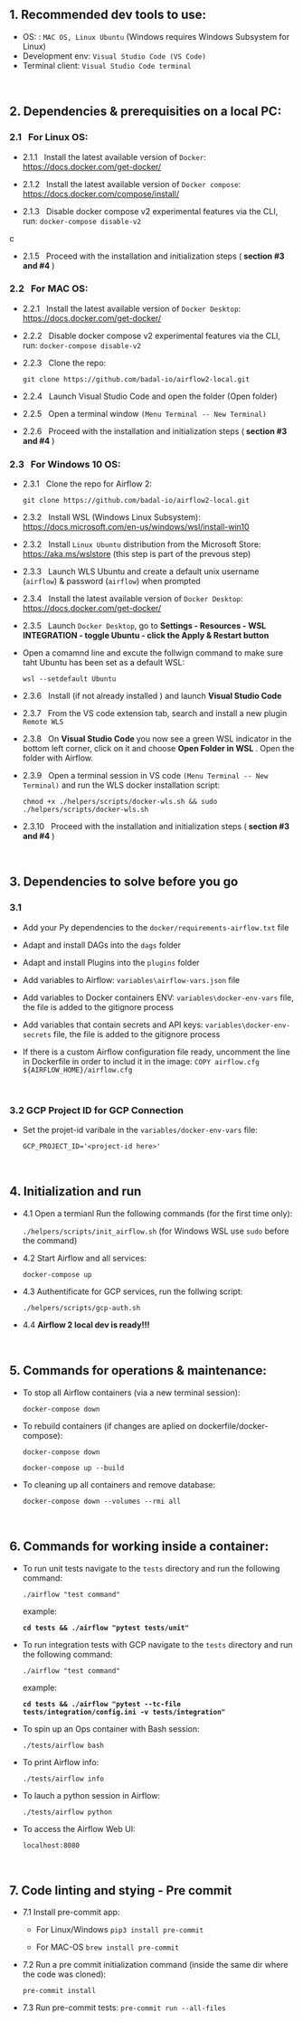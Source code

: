 
## 1. Recommended dev tools to use:

- OS: : `MAC OS, Linux Ubuntu` (Windows requires Windows Subsystem for Linux)
- Development env: `Visual Studio Code (VS Code)`
- Terminal client: `Visual Studio Code terminal`

<br/>

## 2. Dependencies & prerequisities on a local PC:
### 2.1 &nbsp; For Linux OS:

  - 2.1.1 &nbsp; Install the latest available version of `Docker`: https://docs.docker.com/get-docker/

  - 2.1.2 &nbsp; Install the latest available version of `Docker compose`: https://docs.docker.com/compose/install/

  - 2.1.3 &nbsp; Disable docker compose v2 experimental features via the CLI, run: `docker-compose disable-v2`

c

  - 2.1.5 &nbsp; Proceed with the installation and initialization steps (<strong> section #3 and #4 </strong>)

### 2.2 &nbsp; For MAC OS:

  - 2.2.1 &nbsp; Install the latest available version of `Docker Desktop`: https://docs.docker.com/get-docker/

  - 2.2.2 &nbsp; Disable docker compose v2 experimental features via the CLI, run: `docker-compose disable-v2`

  - 2.2.3 &nbsp; Clone the repo:

       `git clone https://github.com/badal-io/airflow2-local.git`

  - 2.2.4 &nbsp; Launch Visual Studio Code and open the folder (Open folder)

  - 2.2.5 &nbsp; Open a terminal window `(Menu Terminal -- New Terminal)`

  - 2.2.6 &nbsp; Proceed with the installation and initialization steps (<strong> section #3 and #4 </strong>)

### 2.3 &nbsp; For Windows 10 OS:

  - 2.3.1 &nbsp; Clone the repo for Airflow 2:

       `git clone https://github.com/badal-io/airflow2-local.git`

  - 2.3.2 &nbsp; Install WSL (Windows Linux Subsystem): https://docs.microsoft.com/en-us/windows/wsl/install-win10

  - 2.3.2 &nbsp; Install `Linux Ubuntu` distribution from the Microsoft Store: https://aka.ms/wslstore (this step is part of the prevous step)

  - 2.3.3 &nbsp; Launch WLS Ubuntu and create a default unix username (`airflow`) & password (`airflow`) when prompted

  - 2.3.4 &nbsp; Install the latest available version of `Docker Desktop`: https://docs.docker.com/get-docker/

  - 2.3.5 &nbsp; Launch `Docker Desktop`, go to <strong> Settings - Resources - WSL INTEGRATION - toggle Ubuntu - click the Apply & Restart button  </strong>

  - Open a comamnd line and excute the follwign command to make sure taht Ubuntu has been set as a default WSL:

       `wsl --setdefault Ubuntu`

  - 2.3.6 &nbsp; Install (if not already installed ) and launch <strong> Visual Studio Code </strong>

  - 2.3.7 &nbsp; From the VS code extension tab, search and install a new plugin `Remote WLS`

  - 2.3.8 &nbsp; On  <strong> Visual Studio Code </strong> you now see a green WSL indicator in the bottom left corner, click on it and choose <strong> Open Folder in WSL </strong>. Open the folder with Airflow.

  - 2.3.9 &nbsp; Open a terminal session in VS code `(Menu Terminal -- New Terminal)` and run the WLS docker installation script:

       `chmod +x ./helpers/scripts/docker-wls.sh && sudo ./helpers/scripts/docker-wls.sh`

  - 2.3.10 &nbsp; Proceed with the installation and initialization steps (<strong> section #3 and #4 </strong>)

<br/>

## 3. Dependencies to solve before you go
   ### 3.1

  - Add your Py dependencies to the `docker/requirements-airflow.txt` file

  - Adapt and install DAGs into the `dags` folder

  - Adapt and install Plugins into the `plugins` folder

  - Add variables to Airflow: `variables\airflow-vars.json` file

  - Add variables to Docker containers ENV: `variables\docker-env-vars` file, the file is added to the gitignore process

  - Add variables that contain secrets and API keys: `variables\docker-env-secrets` file, the file is added to the gitignore process

  - If there is a custom Airflow configuration file ready, uncomment the line in Dockerfile in order to includ it in the image: `COPY airflow.cfg ${AIRFLOW_HOME}/airflow.cfg`

<br/>

### 3.2 GCP Project ID for GCP Connection

  - Set the projet-id varibale in the `variables/docker-env-vars` file:

     `GCP_PROJECT_ID='<project-id here>'`

<br/>

## 4. Initialization and run

  - 4.1 Open a termianl Run the following commands (for the first time only):

      `./helpers/scripts/init_airflow.sh`   (for Windows WSL use `sudo` before the command)

  - 4.2 Start Airflow and all services:

      `docker-compose up`

  - 4.3 Authentificate for GCP services, run the follwing script:

      `./helpers/scripts/gcp-auth.sh`

  - 4.4  <strong> Airflow 2 local dev is ready!!! </strong>

<br/>

## 5. Commands for operations & maintenance:

  - To stop all Airflow containers (via a new terminal session):

    `docker-compose down`

  - To rebuild containers (if changes are aplied on dockerfile/docker-compose):

    `docker-compose down`

    `docker-compose up --build`

  - To cleaning up all containers and remove database:

    `docker-compose down --volumes --rmi all`

<br/>

## 6. Commands for working inside a container:

  - To run unit tests navigate to the `tests` directory and run the following command:

     `./airflow "test command"`

    example:

     <strong> `cd tests && ./airflow "pytest tests/unit"` </strong>

  - To run integration tests with GCP navigate to the `tests` directory and run the following command:

     `./airflow "test command"`

    example:

     <strong> `cd tests && ./airflow "pytest --tc-file tests/integration/config.ini -v tests/integration"`  </strong>

  - To spin up an Ops container with Bash session:

     `./tests/airflow bash`

  - To print Airflow info:

     `./tests/airflow info`

  - To lauch a python session in Airflow:

     `./tests/airflow python`

  - To access the Airflow Web UI:

     `localhost:8080`

<br/>

## 7. Code linting and stying - Pre commit ##

  - 7.1 Install pre-commit app:

    - For Linux/Windows `pip3 install pre-commit`

    - For MAC-OS `brew install pre-commit`


  - 7.2 Run a pre commit initialization command (inside the same dir where the code was cloned):

    `pre-commit install`

  - 7.3 Run pre-commit tests:     `pre-commit run --all-files`
